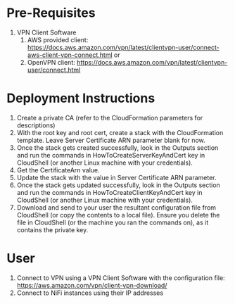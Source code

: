 # Pre-Requisites

1. VPN Client Software
   1. AWS provided client: https://docs.aws.amazon.com/vpn/latest/clientvpn-user/connect-aws-client-vpn-connect.html or
   2. OpenVPN client: https://docs.aws.amazon.com/vpn/latest/clientvpn-user/connect.html

# Deployment Instructions

1. Create a private CA (refer to the CloudFormation parameters for descriptions)
2. With the root key and root cert, create a stack with the CloudFormation template. Leave Server Certificate ARN parameter blank for now.
3. Once the stack gets created successfully, look in the Outputs section and run the commands in HowToCreateServerKeyAndCert key in CloudShell (or another Linux machine with your credentials).
4. Get the CertificateArn value.
5. Update the stack with the value in Server Certificate ARN parameter.
6. Once the stack gets updated successfully, look in the Outputs section and run the commands in HowToCreateClientKeyAndCert key in CloudShell (or another Linux machine with your credentials).
7. Download and send to your user the resultant configuration file from CloudShell (or copy the contents to a local file). Ensure you delete the file in CloudShell (or the machine you ran the commands on), as it contains the private key.

# User

1. Connect to VPN using a VPN Client Software with the configuration file: https://aws.amazon.com/vpn/client-vpn-download/
2. Connect to NiFi instances using their IP addresses
